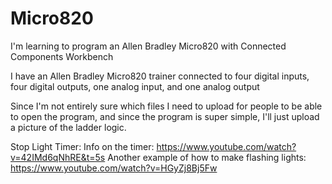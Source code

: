 # Micro820
I'm learning to program an Allen Bradley Micro820 with Connected Components Workbench

I have an Allen Bradley Micro820 trainer connected to four digital inputs, four digital outputs, one analog input, and one analog output

Since I'm not entirely sure which files I need to upload for people to be able to open the program, and since the program is super simple, I'll just upload a picture of the ladder logic.

Stop Light Timer:
  Info on the timer: https://www.youtube.com/watch?v=42IMd6qNhRE&t=5s
  Another example of how to make flashing lights: https://www.youtube.com/watch?v=HGyZj8Bj5Fw
